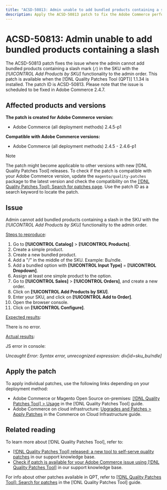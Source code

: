 ```yaml
---
title: "ACSD-50813: Admin unable to add bundled products containing a slash"
description: Apply the ACSD-50813 patch to fix the Adobe Commerce performance issue where the admin cannot add bundled products containing a slash mark (`/`) in the SKU with the *Add Products by SKU* functionality to the admin order.
---
```

# ACSD-50813: Admin unable to add bundled products containing a slash

The ACSD-50813 patch fixes the issue where the admin cannot add bundled products containing a slash mark (`/`) in the SKU with the *[!UICONTROL Add Products by SKU]* functionality to the admin order. This patch is available when the [!DNL Quality Patches Tool (QPT)] 1.1.34 is installed. The patch ID is ACSD-50813. Please note that the issue is scheduled to be fixed in Adobe Commerce 2.4.7.

## Affected products and versions

**The patch is created for Adobe Commerce version:**

* Adobe Commerce (all deployment methods) 2.4.5-p1

**Compatible with Adobe Commerce versions:**

* Adobe Commerce (all deployment methods) 2.4.5 - 2.4.6-p1

>[!NOTE]
>
>The patch might become applicable to other versions with new [!DNL Quality Patches Tool] releases. To check if the patch is compatible with your Adobe Commerce version, update the `magento/quality-patches` package to the latest version and check the compatibility on the [[!DNL Quality Patches Tool]: Search for patches page](https://experienceleague.adobe.com/tools/commerce-quality-patches/index.html). Use the patch ID as a search keyword to locate the patch.

## Issue

Admin cannot add bundled products containing a slash in the SKU with the *[!UICONTROL Add Products by SKU]* functionality to the admin order.

<u>Steps to reproduce</u>:

1. Go to **[!UICONTROL Catalog]** > **[!UICONTROL Products]**.
1. Create a simple product.
1. Create a new bundled product.
1. Add a "/" in the middle of the SKU. Example: Bu/ndle.
1. Add a bundled option with **[!UICONTROL Input Type]** = **[!UICONTROL Dropdown]**.
1. Assign at least one simple product to the option.
1. Go to **[!UICONTROL Sales]** > **[!UICONTROL Orders]**, and create a new order.
1. Click on **[!UICONTROL Add Products by SKU]**.
1. Enter your SKU, and click on **[!UICONTROL Add to Order]**.
1. Open the browser console.
1. Click on **[!UICONTROL Configure]**.

<u>Expected results</u>:

There is no error.

<u>Actual results</u>:

JS error in console:

*Uncaught Error: Syntax error, unrecognized expression: div[id=sku_bu/ndle]*

## Apply the patch

To apply individual patches, use the following links depending on your deployment method:

* Adobe Commerce or Magento Open Source on-premises: [[!DNL Quality Patches Tool] > Usage](https://experienceleague.adobe.com/docs/commerce-operations/tools/quality-patches-tool/usage.html) in the [!DNL Quality Patches Tool] guide.
* Adobe Commerce on cloud infrastructure: [Upgrades and Patches > Apply Patches](https://experienceleague.adobe.com/docs/commerce-cloud-service/user-guide/develop/upgrade/apply-patches.html) in the Commerce on Cloud Infrastructure guide.

## Related reading

To learn more about [!DNL Quality Patches Tool], refer to:

* [[!DNL Quality Patches Tool] released: a new tool to self-serve quality patches](/help/announcements/adobe-commerce-announcements/magento-quality-patches-released-new-tool-to-self-serve-quality-patches.md) in our support knowledge base.
* [Check if patch is available for your Adobe Commerce issue using [!DNL Quality Patches Tool]](/help/support-tools/patches-available-in-qpt-tool/check-patch-for-magento-issue-with-magento-quality-patches.md) in our support knowledge base.

For info about other patches available in QPT, refer to [[!DNL Quality Patches Tool]: Search for patches](https://experienceleague.adobe.com/tools/commerce-quality-patches/index.html) in the [!DNL Quality Patches Tool] guide.
